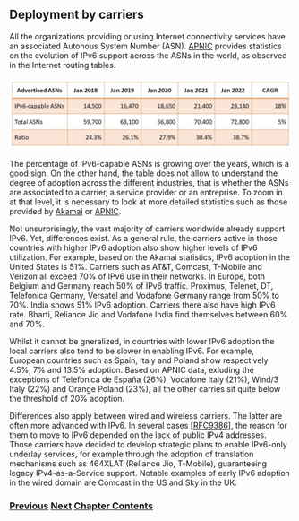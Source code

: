 ## Deployment by carriers

All the organizations providing or using Internet connectivity services have an associated Autonous System Number (ASN).
[APNIC](https://blog.apnic.net/2022/01/06/bgp-in-2021-the-bgp-table/) provides statistics on the evolution of IPv6 support across the ASNs in the world, as observed in the Internet routing tables.

<img src="./Section5_Table2.jpg" alt="Table shows 18% annual IPv6 growth 2018 to 2022">

The percentage of IPv6-capable ASNs is growing over the years, which is a good sign.
On the other hand, the table does not allow to understand the degree of adoption across the different industries, that is whether the ASNs are associated to a carrier, a service provider or an entreprise.
To zoom in at that level, it is necessary to look at more detailed statistics such as those provided by [Akamai](https://www.akamai.com/internet-station/cyber-attacks/state-of-the-internet-report/ipv6-adoption-visualization) or [APNIC](https://stats.labs.apnic.net).

Not unsurprisingly, the vast majority of carriers worldwide already support IPv6. Yet, differences exist.
As a general rule, the carriers active in those countries with higher IPv6 adoption also show higher levels of IPv6 utilization.
For example, based on the Akamai statistics, IPv6 adoption in the United States is 51%. Carriers such as AT&T, Comcast, T-Mobile and Verizon all exceed 70% of IPv6 use in their networks.
In Europe, both Belgium and Germany reach 50% of IPv6 traffic. Proximus, Telenet, DT, Telefonica Germany, Versatel and Vodafone Germany range from 50% to 70%.
India shows 51% IPv6 adoption. Carriers there also have high IPv6 rate. Bharti, Reliance Jio and Vodafone India find themselves between 60% and 70%.

Whilst it cannot be gneralized, in countries with lower IPv6 adoption the local carriers also tend to be slower in enabling IPv6.
For example, European countries such as Spain, Italy and Poland show respectively 4.5%, 7% and 13.5% adoption. 
Based on APNIC data, exluding the exceptions of Telefonica de España (26%), Vodafone Italy (21%), Wind/3 Italy (22%) and Orange Poland (23%), all the other carries sit quite below the threshold of 20% adoption.

Differences also apply between wired and wireless carriers. The latter are often more advanced with IPv6. In several cases \[[RFC9386](https://www.rfc-editor.org/info/rfc9386)], the reason for them to move to IPv6 depended on the lack of public IPv4 addresses.
Those carriers have decided to develop strategic plans to enable IPv6-only underlay services, for example through the adoption of translation mechanisms such as 464XLAT (Reliance Jio, T-Mobile), guaranteeing legacy IPv4-as-a-Service support.
Notable examples of early IPv6 adoption in the wired domain are Comcast in the US and Sky in the UK.

<!-- Link lines generated automatically; do not delete -->
### [<ins>Previous</ins>](Status.md) [<ins>Next</ins>](Deployment%20in%20the%20home.md) [<ins>Chapter Contents</ins>](8.%20Deployment%20Status.md)
